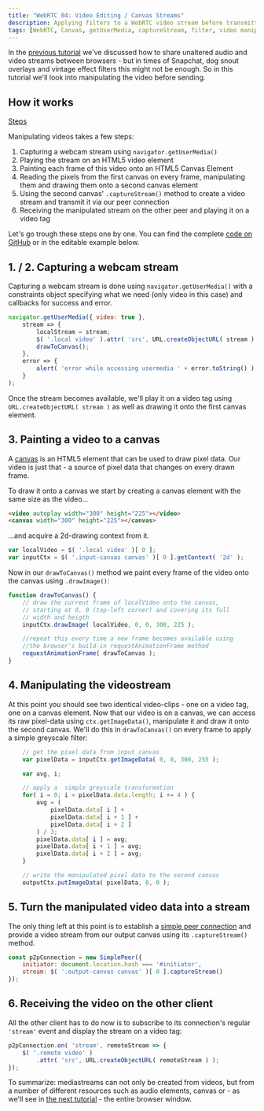 ```yaml
---
title: "WebRTC 04: Video Editing / Canvas Streams"
description: Applying filters to a WebRTC video stream before transmitting it
tags: [WebRTC, Canvas, getUserMedia, captureStream, filter, video manipulation]
---
```


In the [previous tutorial](../webrtc-audio-video) we've discussed how to share unaltered audio and video streams between browsers - but in times of Snapchat, dog snout overlays and vintage effect filters this might not be enough. So in this tutorial we'll look into manipulating the video before sending.

## How it works

[Steps](steps.png)

Manipulating videos takes a few steps:
1. Capturing a webcam stream using `navigator.getUserMedia()`
2. Playing the stream on an HTML5 video element
3. Painting each frame of this video onto an HTML5 Canvas Element
4. Reading the pixels from the first canvas on every frame, manipulating them and drawing them onto a second canvas element
5. Using the second canvas' `.captureStream()` method to create a video stream and transmit it via our peer connection
6. Receiving the manipulated stream on the other peer and playing it on a video tag

Let's go trough these steps one by one. You can find the complete [code on GitHub](https://github.com/deepstreamIO/dsh-demo-webrtc-examples/blob/master/04-canvas-streams/canvas-streams.js) or in the editable example below.

## 1. / 2. Capturing a webcam stream
Capturing a webcam stream is done using `navigator.getUserMedia()` with a constraints object specifying what we need (only video in this case) and callbacks for success and error.

```javascript
navigator.getUserMedia({ video: true },
    stream => {
        localStream = stream;
        $( '.local video' ).attr( 'src', URL.createObjectURL( stream ) );
        drawToCanvas();
    },
    error => {
        alert( 'error while accessing usermedia ' + error.toString() );
    }
);
```

Once the stream becomes available, we'll play it on a video tag using `URL.createObjectURL( stream )` as well as drawing it onto the first canvas element.

## 3. Painting a video to a canvas
A [canvas](https://developer.mozilla.org/en-US/docs/Web/API/Canvas_API/Tutorial) is an HTML5 element that can be used to draw pixel data. Our video is just that - a source of pixel data that changes on every drawn frame.

To draw it onto a canvas we start by creating a canvas element with the same size as the video...

```html
<video autoplay width="300" height="225"></video>
<canvas width="300" height="225"></canvas>
```

...and acquire a 2d-drawing context from it.

```javascript
var localVideo = $( '.local video' )[ 0 ];
var inputCtx = $( '.input-canvas canvas' )[ 0 ].getContext( '2d' );
```

Now in our `drawToCanvas()` method we paint every frame of the video onto the canvas using `.drawImage()`:

```javascript
function drawToCanvas() {
    // draw the current frame of localVideo onto the canvas,
    // starting at 0, 0 (top-left corner) and covering its full
    // width and heigth
    inputCtx.drawImage( localVideo, 0, 0, 300, 225 );

    //repeat this every time a new frame becomes available using
    //the browser's build-in requestAnimationFrame method
    requestAnimationFrame( drawToCanvas );
}
```


## 4. Manipulating the videostream
At this point you should see two identical video-clips - one on a video tag, one on a canvas element. Now that our video is on a canvas, we can access its raw pixel-data using `ctx.getImageData()`, manipulate it and draw it onto the second canvas. We'll do this in `drawToCanvas()` on every frame to apply a simple greyscale filter:

```javascript
    // get the pixel data from input canvas
    var pixelData = inputCtx.getImageData( 0, 0, 300, 255 );

    var avg, i;

    // apply a  simple greyscale transformation
    for( i = 0; i < pixelData.data.length; i += 4 ) {
        avg = (
            pixelData.data[ i ] +
            pixelData.data[ i + 1 ] +
            pixelData.data[ i + 2 ]
        ) / 3;
        pixelData.data[ i ] = avg;
        pixelData.data[ i + 1 ] = avg;
        pixelData.data[ i + 2 ] = avg;
    }

    // write the manipulated pixel data to the second canvas
    outputCtx.putImageData( pixelData, 0, 0 );
```

## 5. Turn the manipulated video data into a stream
The only thing left at this point is to establish a [simple peer connection](/tutorials/webrtc//webrtc-datachannels/) and provide a video stream from our output canvas using its `.captureStream()` method.

```javascript
const p2pConnection = new SimplePeer({
    initiator: document.location.hash === '#initiator',
    stream: $( '.output-canvas canvas' )[ 0 ].captureStream()
});
```

## 6. Receiving the video on the other client
All the other client has to do now is to subscribe to its connection's regular `'stream'` event and display the stream on a video tag:

```javascript
p2pConnection.on( 'stream', remoteStream => {
    $( '.remote video' )
        .attr( 'src', URL.createObjectURL( remoteStream ) );
});
```

To summarize: mediastreams can not only be created from videos, but from a number of different resources such as audio elements, canvas or - as we'll see in [the next tutorial](../webrtc-screen-sharing) - the entire browser window.
